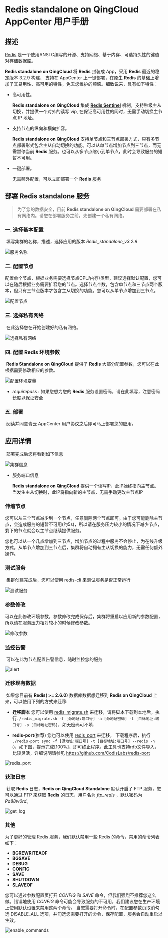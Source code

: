 # Redis standalone on QingCloud AppCenter 用户手册

## 描述

   [Redis](https://redis.io/) 是一个使用ANSI C编写的开源、支持网络、基于内存、可选持久性的键值对存储数据库。

**Redis standalone on QingCloud** 将 **Redis** 封装成 App，采用 **Redis** 最近的稳定版本 3.2.9 构建， 支持在 AppCenter 上一键部署，在原生 **Redis** 的基础上增加了其易用性、高可用的特性，免去您维护的烦恼。细致说来，具有如下特性：

- 高可用性。

  **Redis standalone on QingCloud** 集成 **[Redis Sentinel](https://redis.io/topics/sentinel)** 机制，支持秒级主从切换，并提供一个对外的读写 vip, 在保证高可用性的同时，无需手动切换主节点 IP 地址。

- 支持节点的纵向和横向扩容。

  **Redis standalone on QingCloud** 支持单节点和三节点部署方式，只有多节点部署形式包含主从自动切换的功能。可以从单节点增加节点到三节点，而无需暂停当前 **Redis** 服务。也可以从多节点缩小到单节点，此时会导致服务的短暂不可用。

- 一键部署。 

  无需额外配置，可以立即部署一个 **Redis** 服务



## 部署 **Redis standalone** 服务

> 为了您的数据安全，目前 **Redis standalone on QingCloud** 需要部署在私有网络内。请您在部署服务之前，先创建一个私有网络。



### 一. 选择基本配置

​      填写集群的名称，描述，选择应用的版本 _Redis_standalone_v3.2.9_

![服务名称](../../images/redis-standalone/base_step_1.png)

### 二. 配置节点

​        配置单个节点，根据业务需要选择节点CPU/内存/类型，建议选择默认配置，您可以在随后根据业务需要扩容您的节点。选择节点个数，包含单节点和三节点两个版本，但只有三节点版本才包含主从切换的功能。您可以从单节点增加到三节点。

![配置节点](../../images/redis-standalone/base_step_2.png)

### 三. 选择私有网络

​     在此选择您在开始创建好的私有网络。

![选择私有网络](../../images/redis-standalone/base_step_3.png)

### 四. 配置 Redis 环境参数

​       **Redis Standalone on QingCloud** 提供了 **Redis** 大部分配置参数，您可以在此根据需要修改相应的参数。

![配置环境变量](../../images/redis-standalone/base_step_4.png)

- _requirepass_ : 如果您想为您的 **Redis** 服务设置密码，请在此填写，注意密码长度以保证安全



### 五. 部署

​       阅读并同意青云 AppCenter 用户协议之后即可马上部署您的应用。



## 应用详情

​	部署完成后您将看到如下信息

![集群信息](../../images/redis-standalone/cluster_info.png)



- 服务端口信息

  **Redis standalone on QingCloud** 提供一个读写IP，此IP始终指向主节点。当发生主从切换时，此IP将指向新的主节点，无需手动更改主节点IP

### 伸缩节点

​	您可以从三个节点减少到一个节点，任意删除两个节点即可。由于您可能删除主节点，会造成服务的短暂不可用(约5s)，所以请在服务压力较小的情况下减少节点，剩下的节点就会以主节点继续提供服务。

​	您也可以从一个几点增加到三节点，增加节点的过程中服务不会停止，为在线升级方式。从单节点增加到三节点后，集群将自动拥有主从切换的能力，无需任何额外操作。

### 测试服务

​	集群创建完成后，您可以使用 redis-cli 来测试服务是否正常运行

![测试服务](../../images/redis-standalone/test_redis.png)



### 参数修改

​	可以在此修改环境参数，参数修改完成保存后，集群将重启以应用新的参数配置，所以请在服务压力相对较小的时候修改参数。

![修改参数](../../images/redis-standalone/change_env.png)



### 监控告警

​	可以在此为节点配置告警信息，随时监控您的服务

![alert](../../images/redis-standalone/alert.png)



### 迁移现有数据

​	如果您目前有 **Redis( >= 2.6.0)** 数据库数据想迁移到 **Redis on QingCloud** 上来，可以使用下列的方式来迁移:

- **迁移脚本** 您可以使用 [redis_migrate.sh](./redis_migrate.sh) 来迁移，请将脚本下载到本地后，执行`./redis_migrate.sh -f [源地址:端口号] -a [源地址密码] -t [目标地址:端口号] -p [目标地址密码]`，如无密码可不填.

- **redis-port**(推荐) 您也可以使用 [redis_port](https://github.com/CodisLabs/redis-port/releases) 来迁移， 下载程序后，执行 `./redis-port sync -f [源地址:端口号] -t [目标地址:端口号] --redis -n 8`，如下图，提示完成[100%]，即可终止程序。此工具也支持rdb文件导入，比较灵活，详细说明请参见 https://github.com/CodisLabs/redis-port

![redis_port](../../images/redis-standalone/migrate.png)

### 获取日志

​	获取 **Redis** 日志，**Redis on QingCloud Standalone** 默认开启了 FTP 服务，您可以通过 FTP 来获取 **Redis** 的日志，用户名为 _ftp_redis_ ，默认密码为 _Pa88w0rd_。

![get_log](../../images/redis-standalone/get_log.png)



### 其他

为了更好的管理 Redis 服务，我们默认禁用一些 Redis 的命令，禁用的命令列表如下：

- **BGREWRITEAOF**
- **BGSAVE**
- **DEBUG**
- **CONFIG**
- **SAVE**
- **SHUTDOWN**
- **SLAVEOF**


您可以通过参数配置页打开 _CONFIG_ 和 _SAVE_ 命令，但我们强烈不推荐您这么做。错误地使用 _CONFIG_ 命令可能会导致服务的不可用，我们建议您在生产环境上使用默认设置来禁用这两个命令。 当您需要打开命令时，在配置参数页取消勾选 DISABLE_ALL 选项，并勾选您需要打开的命令，保存配置，服务会自动重启以生效。

![enable_commands](../../images/redis-standalone/set_commands.png)
